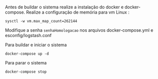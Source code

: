 Antes de buildar o sistema realize a instalação do docker e docker-compose.
Realize a configuração de memória para vm
Linux :
```
sysctl -w vm.max_map_count=262144
```

Modifique a senha `senhaHomologacao` nos arquivos docker-compose.yml e esconfig/logstash.conf

Para buildar e iniciar o sistema
```
docker-compose up -d
```

Para parar o sistema
```
docker-compose stop
```
